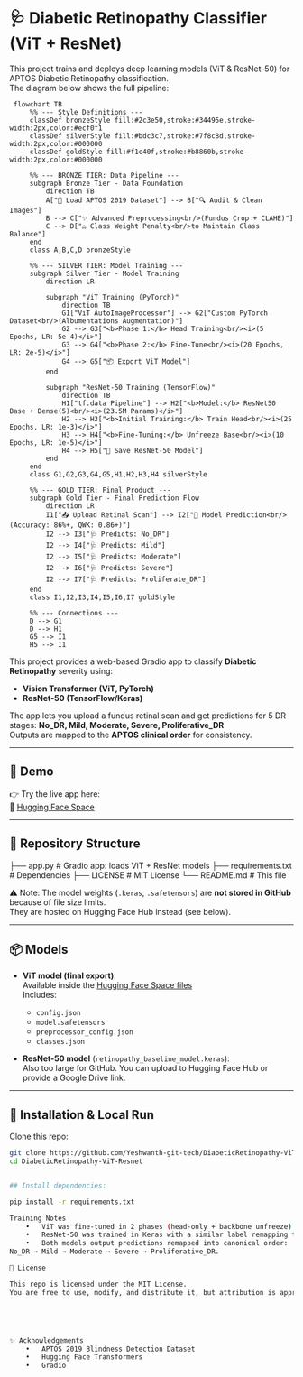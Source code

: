 # 🩺 Diabetic Retinopathy Classifier (ViT + ResNet)


This project trains and deploys deep learning models (ViT & ResNet-50) for APTOS Diabetic Retinopathy classification.  
The diagram below shows the full pipeline:

```mermaid
 flowchart TB
     %% --- Style Definitions ---
     classDef bronzeStyle fill:#2c3e50,stroke:#34495e,stroke-width:2px,color:#ecf0f1
     classDef silverStyle fill:#bdc3c7,stroke:#7f8c8d,stroke-width:2px,color:#000000
     classDef goldStyle fill:#f1c40f,stroke:#b8860b,stroke-width:2px,color:#000000
 
     %% --- BRONZE TIER: Data Pipeline ---
     subgraph Bronze Tier - Data Foundation
         direction TB
         A["📄 Load APTOS 2019 Dataset"] --> B["🔍 Audit & Clean Images"]
         B --> C["✨ Advanced Preprocessing<br/>(Fundus Crop + CLAHE)"]
         C --> D["⚖️ Class Weight Penalty<br/>to Maintain Class Balance"]
     end
     class A,B,C,D bronzeStyle
 
     %% --- SILVER TIER: Model Training ---
     subgraph Silver Tier - Model Training
         direction LR
 
         subgraph "ViT Training (PyTorch)"
             direction TB
             G1["ViT AutoImageProcessor"] --> G2["Custom PyTorch Dataset<br/>(Albumentations Augmentation)"]
             G2 --> G3["<b>Phase 1:</b> Head Training<br/><i>(5 Epochs, LR: 5e-4)</i>"]
             G3 --> G4["<b>Phase 2:</b> Fine-Tune<br/><i>(20 Epochs, LR: 2e-5)</i>"]
             G4 --> G5["📦 Export ViT Model"]
         end
 
         subgraph "ResNet-50 Training (TensorFlow)"
             direction TB
             H1["tf.data Pipeline"] --> H2["<b>Model:</b> ResNet50 Base + Dense(5)<br/><i>(23.5M Params)</i>"]
             H2 --> H3["<b>Initial Training:</b> Train Head<br/><i>(25 Epochs, LR: 1e-3)</i>"]
             H3 --> H4["<b>Fine-Tuning:</b> Unfreeze Base<br/><i>(10 Epochs, LR: 1e-5)</i>"]
             H4 --> H5["💾 Save ResNet-50 Model"]
         end
     end
     class G1,G2,G3,G4,G5,H1,H2,H3,H4 silverStyle
 
     %% --- GOLD TIER: Final Product ---
     subgraph Gold Tier - Final Prediction Flow
         direction LR
         I1["📤 Upload Retinal Scan"] --> I2["🤖 Model Prediction<br/>(Accuracy: 86%+, QWK: 0.86+)"]
         I2 --> I3["🩺 Predicts: No_DR"]
         I2 --> I4["🩺 Predicts: Mild"]
         I2 --> I5["🩺 Predicts: Moderate"]
         I2 --> I6["🩺 Predicts: Severe"]
         I2 --> I7["🩺 Predicts: Proliferate_DR"]
     end
     class I1,I2,I3,I4,I5,I6,I7 goldStyle
 
     %% --- Connections ---
     D --> G1
     D --> H1
     G5 --> I1
     H5 --> I1
```


This project provides a web-based Gradio app to classify **Diabetic Retinopathy** severity using:
- **Vision Transformer (ViT, PyTorch)**  
- **ResNet-50 (TensorFlow/Keras)**  

The app lets you upload a fundus retinal scan and get predictions for 5 DR stages:
**No_DR, Mild, Moderate, Severe, Proliferative_DR**  
Outputs are mapped to the **APTOS clinical order** for consistency.

---

## 🚀 Demo

👉 Try the live app here:  
🔗 [Hugging Face Space](https://huggingface.co/spaces/Yeshwanth2410/DiabeticRetinopath-ViT-Resnet)

---

## 📂 Repository Structure

├── app.py                   # Gradio app: loads ViT + ResNet models
├── requirements.txt         # Dependencies
├── LICENSE                  # MIT License
└── README.md                # This file




⚠️ Note: The model weights (`.keras`, `.safetensors`) are **not stored in GitHub** because of file size limits.  
They are hosted on Hugging Face Hub instead (see below).

---

## 📦 Models

- **ViT model (final export)**:  
  Available inside the [Hugging Face Space files](https://huggingface.co/spaces/Yeshwanth2410/DiabeticRetinopath-ViT-Resnet/tree/main/dr-vit-EXPORT-final)  
  Includes:
  - `config.json`  
  - `model.safetensors`  
  - `preprocessor_config.json`  
  - `classes.json`

- **ResNet-50 model** (`retinopathy_baseline_model.keras`):  
  Also too large for GitHub. You can upload to Hugging Face Hub or provide a Google Drive link.

---

## 🔧 Installation & Local Run

Clone this repo:
```bash
git clone https://github.com/Yeshwanth-git-tech/DiabeticRetinopathy-ViT-Resnet.git
cd DiabeticRetinopathy-ViT-Resnet


## Install dependencies:

pip install -r requirements.txt

Training Notes
	•	ViT was fine-tuned in 2 phases (head-only + backbone unfreeze) with class-balanced loss.
	•	ResNet-50 was trained in Keras with a similar label remapping to match APTOS dataset order.
	•	Both models output predictions remapped into canonical order:
No_DR → Mild → Moderate → Severe → Proliferative_DR.

📜 License

This repo is licensed under the MIT License.
You are free to use, modify, and distribute it, but attribution is appreciated.





✨ Acknowledgements
	•	APTOS 2019 Blindness Detection Dataset
	•	Hugging Face Transformers
	•	Gradio
